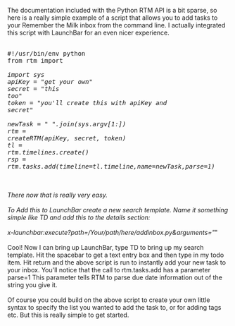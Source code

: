 <!--
.. title: Adding Tasks to your RTM account with Python
.. date: 2009/01/08
.. slug: adding-tasks-to-your-rtm-account-with-python
.. tags: 
.. link: 
.. description: 
-->


The documentation included with the Python RTM API is a bit sparse, so here is a really simple example of a script that allows you to add tasks to your Remember the Milk inbox from the command line. I actually integrated this script with LaunchBar for an even nicer experience.<br /><br /><pre>#!/usr/bin/env python<br />from rtm import *<br />import sys<br />apiKey = "get your own"<br />secret = "this too"<br />token = "you'll create this with apiKey and secret"<br /><br />newTask = " ".join(sys.argv[1:])<br />rtm = createRTM(apiKey, secret, token)<br />tl = rtm.timelines.create()<br />rsp = rtm.tasks.add(timeline=tl.timeline,name=newTask,parse=1)<br /></pre><br /><br />There now that is really very easy.<br /><br />To Add this to LaunchBar create a new search template. Name it something simple like TD and add this to the details section: <br /><br />x-launchbar:execute?path=/Your/path/here/addinbox.py&arguments="*"<br /><br />Cool! Now I can bring up LaunchBar, type TD to bring up my search template.  Hit the spacebar to get a text entry box and then type in my todo item. Hit return and the above script is run to instantly add your new task to your inbox.   You'll notice that the call to rtm.tasks.add has a parameter parse=1 This parameter tells RTM to parse due date information out of the string you give it.<br /><br />Of course you could build on the above script to create your own little syntax to specify the list you wanted to add the task to, or for adding tags etc.  But this is really simple to get started.<div class="blogger-post-footer"><img width='1' height='1' src='https://blogger.googleusercontent.com/tracker/2759017781463016019-4846940317834581701?l=blog.bonelakesoftware.com' alt='' /></div>
